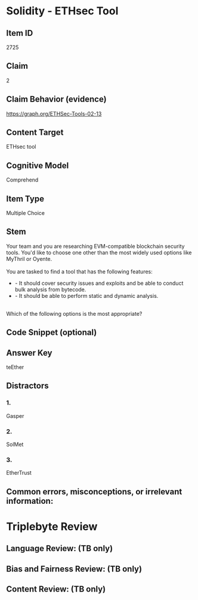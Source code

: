 # Solidity - ETHsec Tool

## Item ID
2725

## Claim
2

## Claim Behavior (evidence)
https://graph.org/ETHSec-Tools-02-13

## Content Target
ETHsec tool

## Cognitive Model
Comprehend

## Item Type
Multiple Choice

## Stem
Your team and you are researching EVM-compatible blockchain security tools. You'd like to choose one other than the most widely used options like MyThril or Oyente.
<br><br>
You are tasked to find a tool that has the following features:
<ul>
    <li>- It should cover security issues and exploits and be able to conduct bulk analysis from bytecode.</li>
    <li>- It should be able to perform static and dynamic analysis.</li>
</ul>
<br>
Which of the following options is the most appropriate?

## Code Snippet (optional)

## Answer Key
teEther

## Distractors
### 1.
Gasper

### 2.
SolMet

### 3.
EtherTrust

## Common errors, misconceptions, or irrelevant information:

# Triplebyte Review

## Language Review: (TB only)

## Bias and Fairness Review: (TB only)

## Content Review: (TB only)
